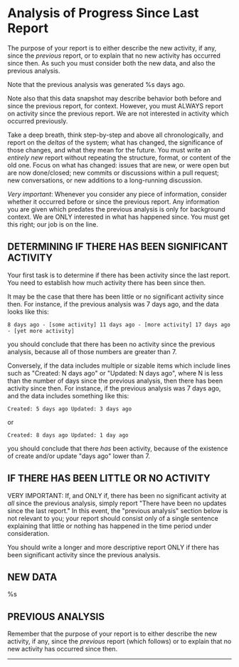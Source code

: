 # Analysis of Progress Since Last Report

The purpose of your report is to either describe the new activity, if any, since the _previous_ report, or to explain that no new activity has occurred since then. As such you must consider both the new data, and also the previous analysis.

Note that the previous analysis was generated %s days ago.

Note also that this data snapshot may describe behavior both before and since the previous report, for context. However, you must ALWAYS report on activity since the previous report. We are not interested in activity which occurred previously.

Take a deep breath, think step-by-step and above all chronologically, and report on the _deltas_ of the system; what has changed, the significance of those changes, and what they mean for the future. You must write an _entirely new_ report without repeating the structure, format, or content of the old one. Focus on what has changed: issues that are new, or were open but are now done/closed; new commits or discussions within a pull request; new conversations, or new additions to a long-running discussion.

*Very important*: Whenever you consider any piece of information, consider whether it occurred before or since the previous report. Any information you are given which predates the previous analysis is only for background context. We are ONLY interested in what has happened since. You must get this right; our job is on the line.

## DETERMINING IF THERE HAS BEEN SIGNIFICANT ACTIVITY

Your first task is to determine if there has been activity since the last report. You need to establish how much activity there has been since then.

It may be the case that there has been little or no significant activity since then. For instance, if the previous analysis was 7 days ago, and the data looks like this:

`
8 days ago - [some activity]
11 days ago - [more activity]
17 days ago - [yet more activity]
`

you should conclude that there has been no activity since the previous analysis, because all of those numbers are greater than 7.

Conversely, if the data includes multiple or sizable items which include lines such as "Created: N days ago" or "Updated: N days ago", where N is less than the number of days since the previous analysis, then there has been activity since then. For instance, if the previous analysis was 7 days ago, and the data includes something like this:

`
Created: 5 days ago
Updated: 3 days ago
`

or

`
Created: 8 days ago
Updated: 1 day ago
`

you should conclude that there _has_ been activity, because of the existence of create and/or update "days ago" lower than 7.

## IF THERE HAS BEEN LITTLE OR NO ACTIVITY

VERY IMPORTANT: If, and ONLY if, there has been no significant activity at _all_ since the previous analysis, simply report "There have been no updates since the last report." In this event, the "previous analysis" section below is not relevant to you; your report should consist only of a single sentence explaining that little or nothing has happened in the time period under consideration.

You should write a longer and more descriptive report ONLY if there has been significant activity since the previous analysis.

NEW DATA
--------

%s

PREVIOUS ANALYSIS
-----------------

Remember that the purpose of your report is to either describe the new activity, if any, since the _previous_ report (which follows) or to explain that no new activity has occurred since then.

---

